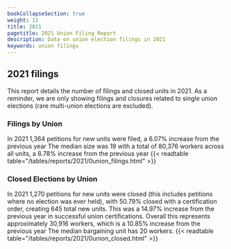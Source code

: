 ```yaml
---
bookCollapseSection: true
weight: 12
title: 2021
pagetitle: 2021 Union Filing Report
description: Data on union election filings in 2021
keywords: union filings
---
```


## 2021 filings

This report details the number of filings and closed units in 2021. As a reminder, we are only showing filings and closures related to single union elections (rare multi-union elections are excluded).

### Filings by Union
In 2021 1,364 petitions for new units were filed, a 6.07% increase from the previous year The median size was 19 with a total of 80,376 workers across all units, a 8.78% increase from the previous year
{{< readtable table="/tables/reports/2021/0union_filings.html" >}}

### Closed Elections by Union
In 2021 1,270 petitions for new units were closed (this includes petitions where no election was ever held), with 50.79% closed with a certification order, creating 645 total new units. This was a 14.97% increase from the previous year in successful union certifications. Overall this represents approximately 30,916 workers, which is a 10.85% increase from the previous year The median bargaining unit has 20 workers.
{{< readtable table="/tables/reports/2021/0union_closed.html" >}}
